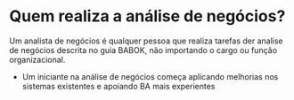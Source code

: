 # Quem realiza a análise de negócios?

Um analista de negócios é qualquer pessoa que realiza tarefas der analise de negócios descrita no guia BABOK, não importando o cargo ou função organizacional.

- Um iniciante na análise de negócios começa aplicando melhorias nos sistemas existentes e apoiando BA mais experientes
